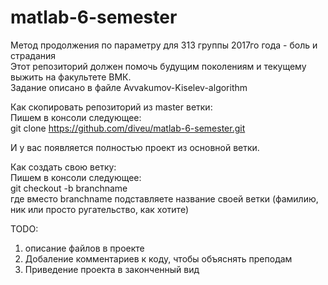 # matlab-6-semester
Метод продолжения по параметру для 313 группы 2017го года - боль и страдания  
Этот репозиторий должен помочь будущим поколениям и текущему выжить на факультете ВМК.  
Задание описано в файле Avvakumov-Kiselev-algorithm

Как скопировать репозиторий из master ветки:  
Пишем в консоли следующее:  
git clone https://github.com/diveu/matlab-6-semester.git  

И у вас появляется полностью проект из основной ветки.

Как создать свою ветку:  
Пишем в консоли следующее:  
git checkout -b branchname  
где вместо branchname подставляете название своей ветки (фамилию, ник или просто ругательство, как хотите)


TODO:
1) описание файлов в проекте
2) Добаление комментариев к коду, чтобы объяснять преподам
3) Приведение проекта в законченный вид
